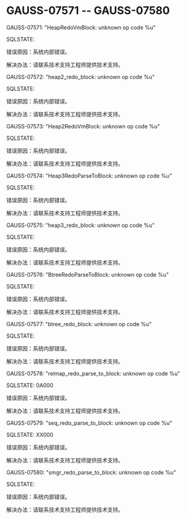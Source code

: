 # GAUSS-07571 -- GAUSS-07580<a name="ZH-CN_TOPIC_0000001091345325"></a>

GAUSS-07571: "HeapRedoVmBlock: unknown op code %u"

SQLSTATE:

错误原因：系统内部错误。

解决办法：请联系技术支持工程师提供技术支持。

GAUSS-07572: "heap2\_redo\_block: unknown op code %u"

SQLSTATE:

错误原因：系统内部错误。

解决办法：请联系技术支持工程师提供技术支持。

GAUSS-07573: "Heap2RedoVmBlock: unknown op code %u"

SQLSTATE:

错误原因：系统内部错误。

解决办法：请联系技术支持工程师提供技术支持。

GAUSS-07574: "Heap3RedoParseToBlock: unknown op code %u"

SQLSTATE:

错误原因：系统内部错误。

解决办法：请联系技术支持工程师提供技术支持。

GAUSS-07575: "heap3\_redo\_block: unknown op code %u"

SQLSTATE:

错误原因：系统内部错误。

解决办法：请联系技术支持工程师提供技术支持。

GAUSS-07576: "BtreeRedoParseToBlock: unknown op code %u"

SQLSTATE:

错误原因：系统内部错误。

解决办法：请联系技术支持工程师提供技术支持。

GAUSS-07577: "btree\_redo\_block: unknown op code %u"

SQLSTATE:

错误原因：系统内部错误。

解决办法：请联系技术支持工程师提供技术支持。

GAUSS-07578: "relmap\_redo\_parse\_to\_block: unknown op code %u"

SQLSTATE: 0A000

错误原因：系统内部错误。

解决办法：请联系技术支持工程师提供技术支持。

GAUSS-07579: "seq\_redo\_parse\_to\_block: unknown op code %u"

SQLSTATE: XX000

错误原因：系统内部错误。

解决办法：请联系技术支持工程师提供技术支持。

GAUSS-07580: "smgr\_redo\_parse\_to\_block: unknown op code %u"

SQLSTATE:

错误原因：系统内部错误。

解决办法：请联系技术支持工程师提供技术支持。

